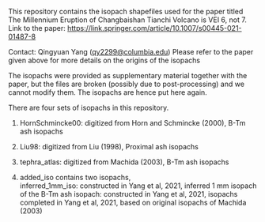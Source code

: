 This repository contains the isopach shapefiles used for the paper titled The Millennium Eruption of Changbaishan Tianchi Volcano is VEI 6, not 7.
Link to the paper: https://link.springer.com/article/10.1007/s00445-021-01487-8

Contact: Qingyuan Yang (qy2299@columbia.edu)
Please refer to the paper given above for more details on the origins of the isopachs

The isopachs were provided as supplementary material together with the paper, but the files are broken (possibly due to post-processing) and we cannot modify them. 
The isopachs are hence put here again. 

There are four sets of isopachs in this repository. 


1. HornSchmincke00: 					digitized from Horn and Schmincke (2000),	          	B-Tm ash isopachs


2. Liu98: 						digitized from Liu (1998),				        Proximal ash isopachs


3. tephra_atlas:					digitized from Machida (2003),			                B-Tm ash isopachs


4. added_iso contains two isopachs,			
	inferred_1mm_iso:		      		constructed in Yang et al, 2021,                             	inferred 1 mm isopach of the B-Tm ash
	isopach:		              		constructed in Yang et al, 2021,                             	isopachs completed in Yang et al, 2021, based on original isopachs of Machida (2003)

 
 			



